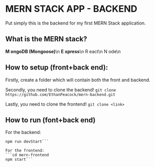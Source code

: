 # MERN STACK APP - BACKEND

Put simply this is the backend for my first MERN Stack application.

## What is the MERN stack?

**M ongoDB (Mongoose)**\n
**E xpress**\n
R eact\n
N ode\n

## How to setup (front+back end):

Firstly, create a folder which will contain both the front and backend.

Secondly, you need to clone the backend!
`git clone https://github.com/EthanPeacock/mern-backend.git`

Lastly, you need to clone the frontend!
`git clone <link>`

## How to run (font+back end)

For the backend:

```cd mern-backend
npm run devStart```

For the frontend:
```cd mern-frontend
npm start```
